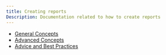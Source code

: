 ```yaml
---
title: Creating reports
Description: Documentation related to how to create reports
---
```


- [General Concepts](creating-reports-general-concepts.md)
- [Advanced Concepts](creating-reports-advanced-concepts.md)
- [Advice and Best Practices](creating-reports-advice.md)
